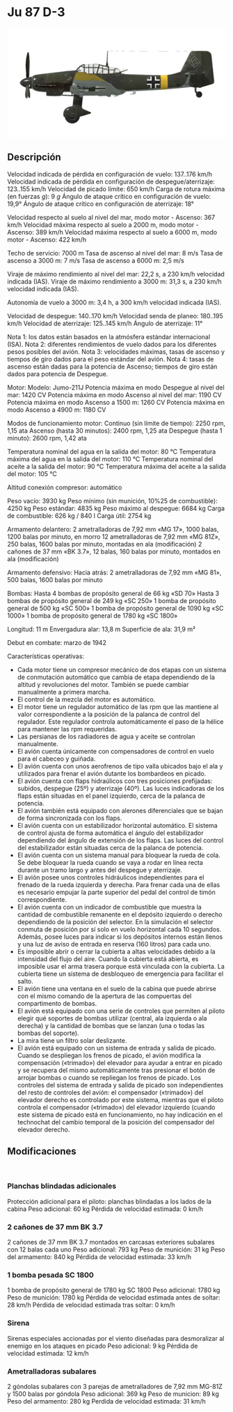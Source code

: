 # Ju 87 D-3

![ju87d3](../images/ju87d3.png)

## Descripción

Velocidad indicada de pérdida en configuración de vuelo: 137..176 km/h
Velocidad indicada de pérdida en configuración de despegue/aterrizaje: 123..155 km/h
Velocidad de picado límite: 650 km/h
Carga de rotura máxima (en fuerzas <i>g</i>): 9 <i>g</i>
Ángulo de ataque crítico en configuración de vuelo: 19,9°
Ángulo de ataque crítico en configuración de aterrizaje: 18°

Velocidad respecto al suelo al nivel del mar, modo motor - Ascenso: 367 km/h
Velocidad máxima respecto al suelo a 2000 m, modo motor - Ascenso: 389 km/h
Velocidad máxima respecto al suelo a 6000 m, modo motor - Ascenso: 422 km/h

Techo de servicio: 7000 m
Tasa de ascenso al nivel del mar: 8 m/s
Tasa de ascenso a 3000 m: 7 m/s
Tasa de ascenso a 6000 m: 2,5 m/s

Viraje de máximo rendimiento al nivel del mar: 22,2 s, a 230 km/h velocidad indicada (IAS).
Viraje de máximo rendimiento a 3000 m: 31,3 s, a 230 km/h velocidad indicada (IAS).

Autonomía de vuelo a 3000 m: 3,4 h, a 300 km/h velocidad indicada (IAS).

Velocidad de despegue: 140..170 km/h
Velocidad senda de planeo: 180..195 km/h
Velocidad de aterrizaje: 125..145 km/h
Ángulo de aterrizaje: 11°

Nota 1: los datos están basados en la atmósfera estándar internacional (ISA).
Nota 2: diferentes rendimientos de vuelo dados para los diferentes pesos posibles del avión.
Nota 3: velocidades máximas, tasas de ascenso y tiempos de giro dados para el peso estándar del avión.
Nota 4: tasas de ascenso están dadas para la potencia de Ascenso; tiempos de giro están dados para potencia de Despegue.

Motor:
Modelo: Jumo-211J
Potencia máxima en modo Despegue al nivel del mar: 1420 CV
Potencia máxima en modo Ascenso al nivel del mar: 1190 CV
Potencia máxima en modo Ascenso a 1500 m: 1260 CV
Potencia máxima en modo Ascenso a 4900 m: 1180 CV

Modos de funcionamiento motor:
Continuo (sin límite de tiempo): 2250 rpm, 1,15 ata
Ascenso (hasta 30 minutos): 2400 rpm, 1,25 ata
Despegue (hasta 1 minuto): 2600 rpm, 1,42 ata

Temperatura nominal del agua en la salida del motor: 80 °C
Temperatura máxima del agua en la salida del motor: 110 °C
Temperatura nominal del aceite a la salida del motor: 90 °C
Temperatura máxima del aceite a la salida del motor: 105 °C

Altitud conexión compresor: automático 

Peso vacío: 3930 kg
Peso mínimo (sin munición, 10%25 de combustible): 4250 kg
Peso estándar: 4835 kg
Peso máximo al despegue: 6684 kg
Carga de combustible: 626 kg / 840 l
Carga útil: 2754 kg

Armamento delantero:
2 ametralladoras de 7,92 mm «MG 17», 1000 balas, 1200 balas por minuto, en morro
12 ametralladoras de 7,92 mm «MG 81Z», 250 balas, 1600 balas por minuto, montadas en ala (modificación)
2 cañones de 37 mm «BK 3.7», 12 balas, 160 balas por minuto, montados en ala (modificación)

Armamento defensivo:
Hacia atrás: 2 ametralladoras de 7,92 mm «MG 81», 500 balas, 1600 balas por minuto

Bombas:
Hasta 4 bombas de propósito general de 66 kg «SD 70»
Hasta 3 bombas de propósito general de 249 kg «SC 250»
1 bomba de propósito general de 500 kg «SC 500»
1 bomba de propósito general de 1090 kg «SC 1000»
1 bomba de propósito general de 1780 kg «SC 1800»

Longitud: 11 m
Envergadura alar: 13,8 m
Superficie de ala: 31,9 m²

Debut en combate: marzo de 1942

Características operativas:
- Cada motor tiene un compresor mecánico de dos etapas con un sistema de conmutación automático que cambia de etapa dependiendo de la altitud y revoluciones del motor. También se puede cambiar manualmente a primera marcha.
- El control de la mezcla del motor es automático.
- El motor tiene un regulador automático de las rpm que las mantiene al valor correspondiente a la posición de la palanca de control del regulador. Este regulador controla automáticamente el paso de la hélice para mantener las rpm requeridas.
- Las persianas de los radiadores de agua y aceite se controlan manualmente.
- El avión cuenta únicamente con compensadores de control en vuelo para el cabeceo y guiñada.
- El avión cuenta con unos aerofrenos de tipo valla ubicados bajo el ala y utilizados para frenar el avión dutante los bombardeos en picado.
- El avión cuenta con flaps hidraúlicos con tres posiciones prefijadas: subidos, despegue (25º) y aterrizaje (40º). Las luces indicadoras de los flaps están situadas en el panel izquierdo, cerca de la palanca de potencia.
- El avión también está equipado con alerones diferenciales que se bajan de forma sincronizada con los flaps.
- El avión cuenta con un estabilizador horizontal automático. El sistema de control ajusta de forma automática el ángulo del estabilizador dependiendo del ángulo de extensión de los flaps. Las luces del control del estabilizador están situadas cerca de la palanca de potencia.
- El avión cuenta con un sistema manual para bloquear la rueda de cola. Se debe bloquear la rueda cuando se vaya a rodar en línea recta durante un tramo largo y antes del despegue y aterrizaje.
- El avión posee unos controles hidráulicos independientes para el frenado de la rueda izquierda y derecha. Para frenar cada una de ellas es necesario empujar la parte superior del pedal del control de timón correspondiente.
- El avión cuenta con un indicador de combustible que muestra la cantidad de combustible remanente en el depósito izquierdo o derecho dependiendo de la posición del selector. En la simulación el selector conmuta de posición por sí solo en vuelo horizontal cada 10 segundos. Además, posee luces para indicar si los depósitos internos están llenos y una luz de aviso de entrada en reserva (160 litros) para cada uno.
- Es imposible abrir o cerrar la cubierta a altas velocidades debido a la intensidad del flujo del aire. Cuando la cubierta está abierta, es imposible usar el arma trasera porque está vinculada con la cubierta. La cubierta tiene un sistema de desbloqueo de emergencia para facilitar el salto.
- El avión tiene una ventana en el suelo de la cabina que puede abrirse con el mismo comando de la apertura de las compuertas del compartimento de bombas.
- El avión está equipado con una serie de controles que permiten al piloto elegir qué soportes de bombas utilizar (central, ala izquierda o ala derecha) y la cantidad de bombas que se lanzan (una o todas las bombas del soporte).
- La mira tiene un filtro solar deslizante.
- El avión está equipado con un sistema de entrada y salida de picado. Cuando se despliegan los frenos de picado, el avión modifica la compensación («trimado») del elevador para ayudar a entrar en picado y se recupera del mismo automáticamente tras presionar el botón de arrojar bombas o cuando se repliegan los frenos de picado. Los controles del sistema de entrada y salida de picado son independientes del resto de controles del avión: el compensador («trimado») del elevador derecho es controlado por este sistema, mientras que el piloto controla el compensador («trimado») del elevador izquierdo (cuando este sistema de picado está en funcionamiento, no hay indicación en el technochat del cambio temporal de la posición del compensador del elevador derecho.

## Modificaciones
﻿

### Planchas blindadas adicionales

Protección adicional para el piloto: planchas blindadas a los lados de la cabina
Peso adicional: 60 kg
Pérdida de velocidad estimada: 0 km/h﻿

### 2 cañones de 37 mm BK 3.7

2 cañones de 37 mm BK 3.7 montados en carcasas exteriores subalares con 12 balas cada uno
Peso adicional: 793 kg
Peso de munición: 31 kg
Peso del armamento: 840 kg
Pérdida de velocidad estimada: 33 km/h﻿

### 1 bomba pesada SC 1800

1 bomba de propósito general de 1780 kg SC 1800
Peso adicional: 1780 kg
Peso de munición: 1780 kg
Pérdida de velocidad estimada antes de soltar: 28 km/h
Pérdida de velocidad estimada tras soltar: 0 km/h﻿

### Sirena

Sirenas especiales accionadas por el viento diseñadas para desmoralizar al enemigo en los ataques en picado
Peso adicional: 9 kg
Pérdida de velocidad estimada: 12 km/h

### Ametralladoras subalares

2 góndolas subalares con 3 parejas de ametralladores de 7,92 mm MG-81Z y 1500 balas por góndola
Peso adicional: 369 kg
Peso de municion: 89 kg
Peso del armamento: 280 kg
Perdida de velocidad estimada: 31 km/h